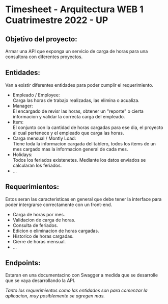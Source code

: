 # Timesheet - Arquitectura WEB 1 Cuatrimestre 2022 - UP

## Objetivo del proyecto:
Armar una API que exponga un servicio de carga de horas para una consultora con diferentes proyectos.

## Entidades:
Van a existir diferentes entidades para poder cumplir el requerimiento.
- Empleado / Employee:  
Carga las horas de trabajo realizadas, las elimina o acualiza.
- Manager:  
El encargado de revisr las horas, obtener un "reporte" o cierta informacion y validar la correcta carga del empleado.
- Item:  
El conjunto con la cantidad de horas cargadas para ese dia, el proyecto al cual pertenece y el empleado que carga las horas.
- Carga mensual / Montly Load:  
Tiene toda la informacion cargada del tablero, todos los items de un mes cargado mas la informacion general de cada mes.
- Holidays:  
Todos los feriados existenetes. Mediante los datos enviados se calcularan los feriados.
- ...

## Requerimientos:
Estos seran las caracteristicas en general que debe tener la interface para poder intergrarse correctamente con un front-end.
- Carga de horas por mes.
- Validacion de carga de horas.
- Consulta de feriados.
- Edicion o eliminacion de horas cargadas.
- Historico de horas cargadas.
- Cierre de horas mensual.
- ...

## Endpoints:
Estaran en una documentacino con Swagger a medida que se desarrolle que se vaya desarrollando la API.

*Tanto los requerimientos como las entidades son para comenzar la aplicacion, muy posiblemente se agregen mas.*

